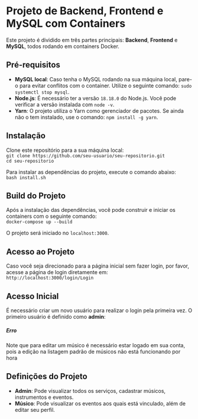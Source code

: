 # Projeto de Backend, Frontend e MySQL com Containers

Este projeto é dividido em três partes principais: **Backend**, **Frontend** e **MySQL**, todos rodando em containers Docker.

## Pré-requisitos

- **MySQL local**: Caso tenha o MySQL rodando na sua máquina local, pare-o para evitar conflitos com o container. Utilize o seguinte comando: `sudo systemctl stop mysql`.
- **Node.js**: É necessário ter a versão `18.18.0` do Node.js. Você pode verificar a versão instalada com `node -v`.
- **Yarn**: O projeto utiliza o Yarn como gerenciador de pacotes. Se ainda não o tem instalado, use o comando: `npm install -g yarn`.

## Instalação

Clone este repositório para a sua máquina local:  
`git clone https://github.com/seu-usuario/seu-repositorio.git`  
`cd seu-repositorio`

Para instalar as dependências do projeto, execute o comando abaixo:  
`bash install.sh`

## Build do Projeto

Após a instalação das dependências, você pode construir e iniciar os containers com o seguinte comando:  
`docker-compose up --build`

O projeto será iniciado no `localhost:3000`.

## Acesso ao Projeto

Caso você seja direcionado para a página inicial sem fazer login, por favor, acesse a página de login diretamente em:  
`http://localhost:3000/login/Login`

## Acesso Inicial

É necessário criar um novo usuário para realizar o login pela primeira vez. O primeiro usuário é definido como **admin**:  

##### Erro

Note que para editar um músico é necessário estar logado em sua conta, pois a edição na listagem padrão de músicos não está funcionando por hora

## Definições do Projeto

- **Admin**: Pode visualizar todos os serviços, cadastrar músicos, instrumentos e eventos.
- **Músico**: Pode visualizar os eventos aos quais está vinculado, além de editar seu perfil.
